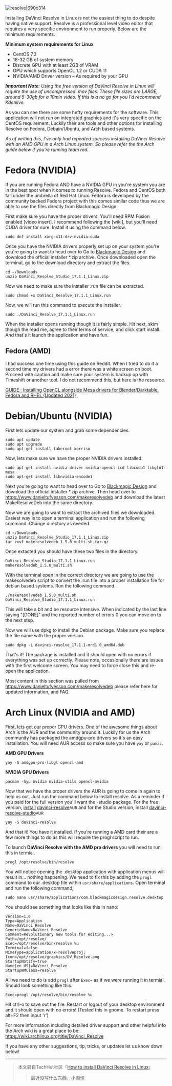 ![resolve|690x314](https://cdn.jsdelivr.net/gh/Keanu-42/Keanu-42.github.io@v1.5/Gnome使用细节/davinci-resolve/resolve.jpg)

Installing DaVinci Resolve in Linux is not the easiest thing to do despite having native support. Resolve is a professional level video editor that requires a very specific environment to run properly. Below are the minimum requirements.

**Minimum system requirements for Linux**
* CentOS 7.3
* 16-32 GB of system memory
* Discrete GPU with at least 2GB of VRAM
* GPU which supports OpenCL 1.2 or CUDA 11
* NVIDIA/AMD Driver version – As required by your GPU

***Important Note**: Using the free version of DaVinci Resolve in Linux will require the use of uncompressed .mov files. These file sizes are LARGE, around 5-30gb for a 10min video. If this is a no go for you I'd recommend Kdenlive.*

As you can see there are some hefty requirements for the software. This application will not run on integrated graphics and it's very specific on the CentOS requirement. Luckily their are tools and other options for installing Resolve on Fedora, Debain/Ubuntu, and Arch based systems.

*As of writing this, I've only had repeated success installing DaVinci Resolve with an AMD GPU in a Arch Linux system. So please refer the the Arch guide below if you're running team red.*

# Fedora (NVIDIA)
If you are running Fedora AND have a NVIDIA GPU in you're system you are in the best spot when it comes to running Resolve. Fedora and CentOS both fall under the umbrella of Red Hat Linux. Fedora is developed by the community backed Fedora project with this comes similar code thus we are able to use the files directly from Blackmagic Design.

First make sure you have the proper drivers. You'll need RPM Fusion enabled [video insert]. I recommend following the [wiki], but you'll need CUDA driver for sure. Install it using the command below.

    sudo dnf install xorg-x11-drv-nvidia-cuda

Once you have the NVIDIA drivers properly set up on your system you're you're going to want to head over to Go to [Blackmagic Design](http://www.blackmagicdesign.com/) and download the official installer *.zip archive. Once downloaded open the terminal, go to the download directory and extract the files.

    cd ~/Downloads
    unzip DaVinci_Resolve_Studio_17.1.1_Linux.zip

Now we need to make sure the installer .run file can be extracted.

    sudo chmod +x DaVinci_Resolve_17.1.1_Linux.run

Now, we will run this command to execute the installer.

    sudo ./DaVinci_Resolve_17.1.1_Linux.run

When the installer opens running though it is fairly simple. Hit next, skim though the read me, agree to their terms of service, and click start install. And that's it launch the application and have fun.

## Fedora (AMD)

I had success one time using this guide on Reddit. When I tried to do it a second time my drivers had a error there was a white screen on boot. Proceed with caution and make sure your system is backup up with Timeshift or another tool. I do not recommend this, but here is the resource.

[GUIDE : Installing OpenCL alongside Mesa drivers for Blender/Darktable. Fedora and RHEL (Updated 2021)](https://www.reddit.com/r/Fedora/comments/m2il41/guide_installing_opencl_alongside_mesa_drivers/)

# Debian/Ubuntu (NVIDIA)


First lets update our system and grab some dependencies.

    sudo apt update
    sudo apt upgrade
    sudo apt-get install fakeroot xorriso

Now, lets make sure we have the proper NVIDIA drivers installed.

    sudo apt-get install nvidia-driver nvidia-opencl-icd libcuda1 libglu1-mesa
    sudo apt-get install libnvidia-encode1

Next you're going to want to head over to Go to [Blackmagic Design](http://www.blackmagicdesign.com/) and download the official installer *.zip archive. Then head over to https://www.danieltufvesson.com/makeresolvedeb and download the latest MakeResolveDeb into the same directory.

Now we are going to want to extract the archived files we downloaded. Easiest way is to open a terminal application and run the following command. Change directory as needed.

    cd ~/Downloads
    unzip DaVinci_Resolve_Studio_17.1.1_Linux.zip
    tar zxvf makeresolvedeb_1.5.0_multi.sh.tar.gz

Once extacted you should have these two files in the directory. 

    DaVinci_Resolve_Studio_17.1.1_Linux.run
    makeresolvedeb_1.5.0_multi.sh

With the terminal open in the correct directory we are going to use the makesolvedeb script to convert the .run file into a proper installation file for debian based systems. Run the following command.

    ./makeresolvedeb_1.5.0_multi.sh DaVinci_Resolve_Studio_17.1.1_Linux.run

This will take a bit and be resource intensive. When indicated by the last line saying "[DONE]" and the reported number of errors 0 you can move on to the next step.

Now we will use dpkg to install the Debian package. Make sure you replace the file name with the proper version.

    sudo dpkg -i davinci-resolve_17.1.1-mrd1.0_amd64.deb

That's it! The package is installed and it should open with no errors if everything was set up correctly. Please note, occasionally there are issues with the first welcome screen. You may need to force close this and re-open the application.

Most content in this section was pulled from https://www.danieltufvesson.com/makeresolvedeb please refer here for updated information, and FAQ.



# Arch Linux (NVIDIA and AMD)

First, lets get our proper GPU drivers. One of the awesome things about Arch is the AUR and the community around it. Luckily for us the Arch community has packaged the amdgpu-pro drivers so it's an easy installation. You will need AUR access so make sure you have `yay` or `pamac`.

**AMD GPU Drivers**

    yay -S amdgpu-pro-libgl opencl-amd

**NVIDIA GPU Drivers**

    pacman -Syu nvidia nvidia-utils opencl-nvidia

Now that we have the proper drivers the AUR is going to come in again to help us out. Just run the command below to install resolve. As a reminder if you paid for the full version you'll want the -studio package. For the free version, [install](https://wiki.archlinux.org/title/Install) [davinci-resolve](https://aur.archlinux.org/packages/davinci-resolve/)<small>AUR</small>  and for the Studio version, install [davinci-resolve-studio](https://aur.archlinux.org/packages/davinci-resolve-studio/)<small>AUR</small>

    yay -S davinci-resolve

And that it! You have it installed. If you're running a AMD card their are a few more things to do as this will require the progl script to run. 

To launch **DaVinci Resolve with the AMD pro drivers** you will need to run this in termial.

    progl /opt/resolve/bin/resolve

You will notice opening the .desktop application with application menus will result in... nothing happening. We need to fix this by adding the `progl` command to our .desktop file within `usr/share/applications`. Open terminal and run the following command,

    sudo nano usr/share/applications/com.blackmagicdesign.resolve.desktop

You should see something that looks like this in nano:
```[Desktop Entry]
Version=1.0
Type=Application
Name=DaVinci Resolve
GenericName=DaVinci Resolve
Comment=Revolutionary new tools for editing...>
Path=/opt/resolve/
Exec=/opt/resolve/bin/resolve %u
Terminal=false
MimeType=application/x-resolveproj;
Icon=/opt/resolve/graphics/DV_Resolve.png
StartupNotify=true
Name[en_US]=DaVinci Resolve
StartupWMClass=resolve
```
All we need to do is add `progl` after `Exec=` as if we were running it in termial. Should look something like this.

    Exec=progl /opt/resolve/bin/resolve %u

Hit ctrl-o to save out the file. Restart or logout of your desktop environment and it should open with no errors! (Tested this in gnome. To restart press alt+F2 then input 'r')


For more information including detailed driver support and other helpful info the Arch wiki is a great place to be: https://wiki.archlinux.org/title/DaVinci_Resolve

If you have any other suggestions, tip, tricks, or updates let us know down below!

----

> 本文转自TechHut社区「[How to install DaVinci Resolve in Linux](https://forum.techhut.tv/t/how-to-install-davinci-resolve-in-linux-ubuntu-arch-and-fedora/43)」
>> 最近没写什么东西，小惭愧